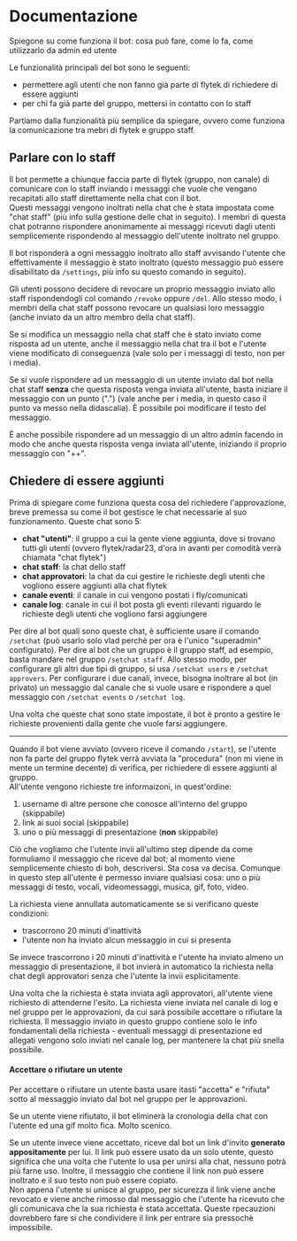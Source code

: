 # Documentazione

Spiegone su come funziona il bot: cosa può fare, come lo fa, come utilizzarlo da admin ed utente

Le funzionalità principali del bot sono le seguenti:
- permettere agli utenti che non fanno già parte di flytek di richiedere di essere aggiunti
- per chi fa già parte del gruppo, mettersi in contatto con lo staff

Partiamo dalla funzionalità più semplice da spiegare, ovvero come funziona la comunicazione tra mebri di flytek e gruppo staff.



## Parlare con lo staff

Il bot permette a chiunque faccia parte di flytek (gruppo, non canale) di comunicare con lo staff inviando i messaggi che vuole che vengano recapitati allo staff direttamente nella chat con il bot.  
Questi messaggi vengono inoltrati nella chat che è stata impostata come "chat staff" (più info sulla gestione delle chat in seguito). I membri di questa chat potranno rispondere anonimamente ai messaggi ricevuti dagli utenti semplicemente rispondendo al messaggio dell'utente inoltrato nel gruppo.  

Il bot risponderà a ogni messaggio inoltrato allo staff avvisando l'utente che effettivamente il messaggio è stato inoltrato (questo messaggio può essere disabilitato da `/settings`, più info su questo comando in seguito).

Gli utenti possono decidere di revocare un proprio messaggio inviato allo staff rispondendogli col comando `/revoke` oppure `/del`. Allo stesso modo, i membri della chat staff possono revocare un qualsiasi loro messaggio (anche inviato da un altro membro della chat staff).

Se si modifica un messaggio nella chat staff che è stato inviato come risposta ad un utente, anche il messaggio nella chat tra il bot e l'utente viene modificato di conseguenza (vale solo per i messaggi di testo, non per i media).  

Se si vuole rispondere ad un messaggio di un utente inviato dal bot nella chat staff **senza** che questa risposta venga inviata all'utente, basta iniziare il messaggio con un punto (".") (vale anche per i media, in questo caso il punto va messo nella didascalia). È possibile poi modificare il testo del messaggio.  

È anche possibile rispondere ad un messaggio di un altro admin facendo in modo che anche questa risposta venga inviata all'utente, iniziando il proprio messaggio con "++".

## Chiedere di essere aggiunti

Prima di spiegare come funziona questa cosa del richiedere l'approvazione, breve premessa su come il bot gestisce le chat necessarie al suo funzionamento. Queste chat sono 5:
- **chat "utenti"**: il gruppo a cui la gente viene aggiunta, dove si trovano tutti gli utenti (ovvero flytek/radar23, d'ora in avanti per comodità verrà chiamata "chat flytek")
- **chat staff**: la chat dello staff
- **chat approvatori**: la chat da cui gestire le richieste degli utenti che vogliono essere aggiunti alla chat flytek
- **canale eventi**: il canale in cui vengono postati i fly/comunicati
- **canale log**: canale in cui il bot posta gli eventi rilevanti riguardo le richieste degli utenti che vogliono farsi aggiungere

Per dire al bot quali sono queste chat, è sufficiente usare il comando `/setchat` (può usarlo solo vlad perchè per ora è l'unico "superadmin" configurato). Per dire al bot che un gruppo è il gruppo staff, ad esempio, basta mandare nel gruppo `/setchat staff`. Allo stesso modo, per configurare gli altri due tipi di gruppo, si usa `/setchat users` e `/setchat approvers`. Per configurare i due canali, invece, bisogna inoltrare al bot (in privato) un messaggio dal canale che si vuole usare e rispondere a quel messaggio con `/setchat events` o `/setchat log`.

Una volta che queste chat sono state impostate, il bot è pronto a gestire le richieste provenienti dalla gente che vuole farsi aggiungere.

***

Quando il bot viene avviato (ovvero riceve il comando `/start`), se l'utente non fa parte del gruppo flytek verrà avviata la "procedura" (non mi viene in mente un termine decente) di verifica, per richiedere di essere aggiunti al gruppo.  
All'utente vengono richieste tre informaizoni, in quest'ordine:
1. username di altre persone che conosce all'interno del gruppo (skippabile)
2. link ai suoi social (skippabile)
3. uno o più messaggi di presentazione (**non** skippabile)

Ciò che vogliamo che l'utente invii all'ultimo step dipende da come formuliamo il messaggio che riceve dal bot; al momento viene semplicemente chiesto di boh, descriversi. Sta cosa va decisa. 
Comunque in questo step all'utente è permesso inviare qualsiasi cosa: uno o più messaggi di testo, vocali, videomessaggi, musica, gif, foto, video.

La richiesta viene annullata automaticamente se si verificano queste condizioni:
- trascorrono 20 minuti d'inattività
- l'utente non ha inviato alcun messaggio in cui si presenta

Se invece trascorrono i 20 minuti d'inattività e l'utente ha inviato almeno un messaggio di presentazione, il bot invierà in automatico la richiesta nella chat degli approvatori senza che l'utente la invii esplicitamente.

Una volta che la richiesta è stata inviata agli approvatori, all'utente viene richiesto di attenderne l'esito. La richiesta viene inviata nel canale di log e nel gruppo per le approvazioni, da cui sarà possibile accettare o rifiutare la richiesta. 
Il messaggio inviato in questo gruppo contiene solo le info fondamentali della richiesta - eventuali messaggi di presentazione ed allegati vengono solo inviati nel canale log, per mantenere la chat più snella possibile.

#### Accettare o rifiutare un utente

Per accettare o rifiutare un utente basta usare itasti "accetta" e "rifiuta" sotto al messaggio inviato dal bot nel gruppo per le approvazioni.

Se un utente viene rifiutato, il bot eliminerà la cronologia della chat con l'utente ed una gif molto fica. Molto scenico.

Se un utente invece viene accettato, riceve dal bot un link d'invito **generato appositamente** per lui. 
Il link può essere usato da un solo utente, questo significa che una volta che l'utente lo usa per unirsi alla chat, nessuno potrà più farne uso. Inoltre, il messaggio che contiene il link non può essere inoltrato e il suo testo non può essere copiato.  
Non appena l'utente si unisce al gruppo, per sicurezza il link viene anche revocato e viene anche rimosso dal messaggio che l'utente ha ricevuto che gli comunicava che la sua richiesta è stata accettata. 
Queste rpecauzioni dovrebbero fare si che condividere il link per entrare sia pressochè impossibile.

